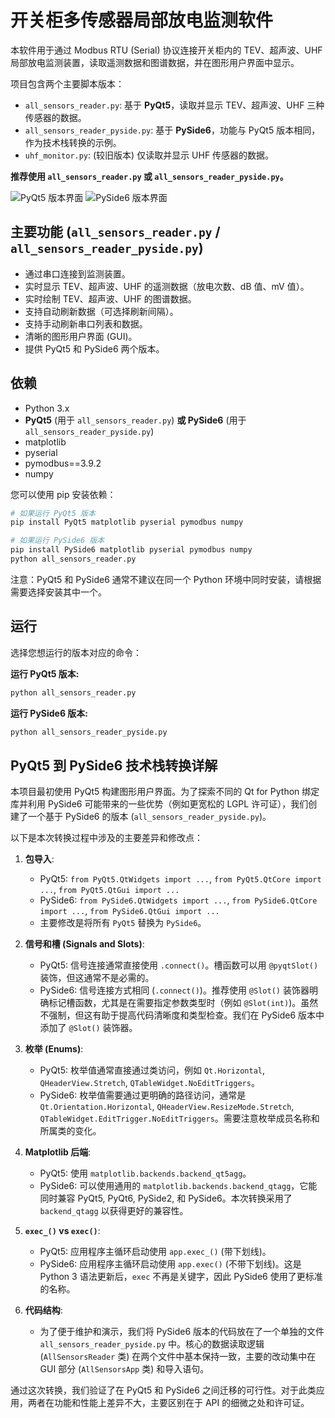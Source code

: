 # 开关柜多传感器局部放电监测软件

本软件用于通过 Modbus RTU (Serial) 协议连接开关柜内的 TEV、超声波、UHF 局部放电监测装置，读取遥测数据和图谱数据，并在图形用户界面中显示。

项目包含两个主要脚本版本：
*   `all_sensors_reader.py`: 基于 **PyQt5**，读取并显示 TEV、超声波、UHF 三种传感器的数据。
*   `all_sensors_reader_pyside.py`: 基于 **PySide6**，功能与 PyQt5 版本相同，作为技术栈转换的示例。
*   `uhf_monitor.py`: (较旧版本) 仅读取并显示 UHF 传感器的数据。

**推荐使用 `all_sensors_reader.py` 或 `all_sensors_reader_pyside.py`。**

![PyQt5 版本界面](https://github.com/user-attachments/assets/7090f3b4-c4a4-4268-acf8-1ab8d1d09a26)
![PySide6 版本界面](https://github.com/user-attachments/assets/d0a539c1-3743-4240-b75a-77268d1cff96)

## 主要功能 (`all_sensors_reader.py` / `all_sensors_reader_pyside.py`)

*   通过串口连接到监测装置。
*   实时显示 TEV、超声波、UHF 的遥测数据（放电次数、dB 值、mV 值）。
*   实时绘制 TEV、超声波、UHF 的图谱数据。
*   支持自动刷新数据（可选择刷新间隔）。
*   支持手动刷新串口列表和数据。
*   清晰的图形用户界面 (GUI)。
*   提供 PyQt5 和 PySide6 两个版本。

## 依赖

*   Python 3.x
*   **PyQt5** (用于 `all_sensors_reader.py`) **或 PySide6** (用于 `all_sensors_reader_pyside.py`)
*   matplotlib
*   pyserial
*   pymodbus==3.9.2
*   numpy

您可以使用 pip 安装依赖：
```bash
# 如果运行 PyQt5 版本
pip install PyQt5 matplotlib pyserial pymodbus numpy

# 如果运行 PySide6 版本
pip install PySide6 matplotlib pyserial pymodbus numpy
python all_sensors_reader.py
```

注意：PyQt5 和 PySide6 通常不建议在同一个 Python 环境中同时安装，请根据需要选择安装其中一个。




## 运行

选择您想运行的版本对应的命令：

**运行 PyQt5 版本:**
```bash
python all_sensors_reader.py
```

**运行 PySide6 版本:**
```bash
python all_sensors_reader_pyside.py
```

## PyQt5 到 PySide6 技术栈转换详解

本项目最初使用 PyQt5 构建图形用户界面。为了探索不同的 Qt for Python 绑定库并利用 PySide6 可能带来的一些优势（例如更宽松的 LGPL 许可证），我们创建了一个基于 PySide6 的版本 (`all_sensors_reader_pyside.py`)。

以下是本次转换过程中涉及的主要差异和修改点：

1.  **包导入**:
    *   PyQt5: `from PyQt5.QtWidgets import ...`, `from PyQt5.QtCore import ...`, `from PyQt5.QtGui import ...`
    *   PySide6: `from PySide6.QtWidgets import ...`, `from PySide6.QtCore import ...`, `from PySide6.QtGui import ...`
    *   主要修改是将所有 `PyQt5` 替换为 `PySide6`。

2.  **信号和槽 (Signals and Slots)**:
    *   PyQt5: 信号连接通常直接使用 `.connect()`。槽函数可以用 `@pyqtSlot()` 装饰，但这通常不是必需的。
    *   PySide6: 信号连接方式相同 (`.connect()`)。推荐使用 `@Slot()` 装饰器明确标记槽函数，尤其是在需要指定参数类型时（例如 `@Slot(int)`)。虽然不强制，但这有助于提高代码清晰度和类型检查。我们在 PySide6 版本中添加了 `@Slot()` 装饰器。

3.  **枚举 (Enums)**:
    *   PyQt5: 枚举值通常直接通过类访问，例如 `Qt.Horizontal`, `QHeaderView.Stretch`, `QTableWidget.NoEditTriggers`。
    *   PySide6: 枚举值需要通过更明确的路径访问，通常是 `Qt.Orientation.Horizontal`, `QHeaderView.ResizeMode.Stretch`, `QTableWidget.EditTrigger.NoEditTriggers`。需要注意枚举成员名称和所属类的变化。

4.  **Matplotlib 后端**:
    *   PyQt5: 使用 `matplotlib.backends.backend_qt5agg`。
    *   PySide6: 可以使用通用的 `matplotlib.backends.backend_qtagg`，它能同时兼容 PyQt5, PyQt6, PySide2, 和 PySide6。本次转换采用了 `backend_qtagg` 以获得更好的兼容性。

5.  **`exec_()` vs `exec()`**:
    *   PyQt5: 应用程序主循环启动使用 `app.exec_()` (带下划线)。
    *   PySide6: 应用程序主循环启动使用 `app.exec()` (不带下划线)。这是 Python 3 语法更新后，`exec` 不再是关键字，因此 PySide6 使用了更标准的名称。

6.  **代码结构**:
    *   为了便于维护和演示，我们将 PySide6 版本的代码放在了一个单独的文件 `all_sensors_reader_pyside.py` 中。核心的数据读取逻辑 (`AllSensorsReader` 类) 在两个文件中基本保持一致，主要的改动集中在 GUI 部分 (`AllSensorsApp` 类) 和导入语句。

通过这次转换，我们验证了在 PyQt5 和 PySide6 之间迁移的可行性。对于此类应用，两者在功能和性能上差异不大，主要区别在于 API 的细微之处和许可证。
```

        